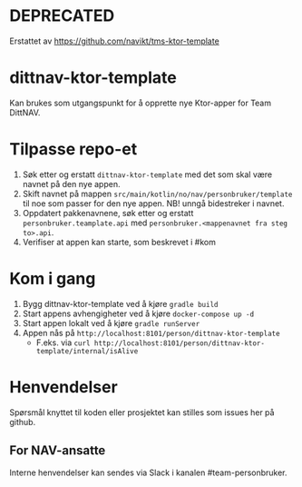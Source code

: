 # DEPRECATED

Erstattet av https://github.com/navikt/tms-ktor-template

# dittnav-ktor-template

Kan brukes som utgangspunkt for å opprette nye Ktor-apper for Team DittNAV.

# Tilpasse repo-et
1. Søk etter og erstatt `dittnav-ktor-template` med det som skal være navnet på den nye appen.
2. Skift navnet på mappen `src/main/kotlin/no/nav/personbruker/template` til noe som passer for den nye appen. NB! unngå bidestreker i navnet.
3. Oppdatert pakkenavnene, søk etter og erstatt `personbruker.teamplate.api` med `personbruker.<mappenavnet fra steg to>.api`.
4. Verifiser at appen kan starte, som beskrevet i #kom

# Kom i gang
1. Bygg dittnav-ktor-template ved å kjøre `gradle build`
1. Start appens avhengigheter ved å kjøre `docker-compose up -d`
1. Start appen lokalt ved å kjøre `gradle runServer`
1. Appen nås på `http://localhost:8101/person/dittnav-ktor-template`
   * F.eks. via `curl http://localhost:8101/person/dittnav-ktor-template/internal/isAlive`

# Henvendelser

Spørsmål knyttet til koden eller prosjektet kan stilles som issues her på github.

## For NAV-ansatte

Interne henvendelser kan sendes via Slack i kanalen #team-personbruker.
